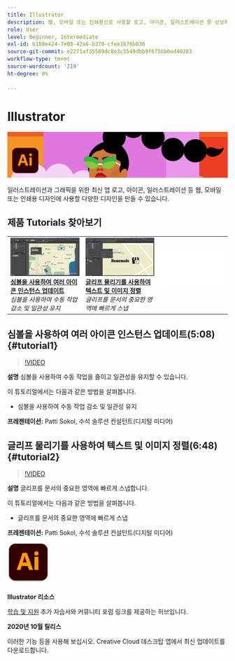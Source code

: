 ```yaml
---
title: Illustrator
description: 웹, 모바일 또는 인쇄용으로 사용할 로고, 아이콘, 일러스트레이션 등 상상하는 무엇이든 디자인할 수 있습니다
role: User
level: Beginner, Intermediate
exl-id: b1b8e424-7e08-42a6-b370-cfee1b76b036
source-git-commit: e2271af35589dc8e3c5549dbb9f6756b0ed40283
workflow-type: tm+mt
source-wordcount: '219'
ht-degree: 0%

---
```


# Illustrator

![튜토리얼 메인 이미지](../assets/Illustrator.jpg)

일러스트레이션과 그래픽을 위한 최신 앱 로고, 아이콘, 일러스트레이션 등 웹, 모바일 또는 인쇄용 디자인에 사용할 다양한 디자인을 만들 수 있습니다.

## 제품 Tutorials 찾아보기

<table style="table-layout:fixed">
<tr>
 <td>
   <a href="illustrator.md#tutorial1">
      <img alt="심볼을 사용하여 여러 아이콘 인스턴스 업데이트" src="../assets/Illustrator_symbols_sokol_thumbnail.jpg" />
   </a>
    <div>
   <a href="illustrator.md#tutorial1"><strong>심볼을 사용하여 여러 아이콘 인스턴스 업데이트</strong></a>
    </div>
    <em>심볼을 사용하여 수동 작업 감소 및 일관성 유지</em>
    <br>
  </td>
  <td>
    <a href="illustrator.md#tutorial2">
        <img alt="글리프 물리기를 사용하여 텍스트 및 이미지 정렬" src="../assets/illustrator_glyphAlign_sokol_thumbnail.jpg" />
    </a>
    <div>
    <a href="illustrator.md#tutorial2"><strong>글리프 물리기를 사용하여 텍스트 및 이미지 정렬</strong></a>
    </div>
    <em>글리프를 문서의 중요한 영역에 빠르게 스냅</em>
    <br>
  </td>
  <td>
    <img alt="스페이서" src="../assets/Whitespacer.png" />
    <div>
    <br>
  </td>
</tr>
</table>

## 심볼을 사용하여 여러 아이콘 인스턴스 업데이트(5:08) {#tutorial1}

>[!VIDEO](https://video.tv.adobe.com/v/326816?hidetitle=true)

**설명**
심볼을 사용하여 수동 작업을 줄이고 일관성을 유지할 수 있습니다.

이 튜토리얼에서는 다음과 같은 방법을 살펴봅니다.
* 심볼을 사용하여 수동 작업 감소 및 일관성 유지

**프레젠테이션:**
Patti Sokol, 수석 솔루션 컨설턴트(디지털 미디어)

## 글리프 물리기를 사용하여 텍스트 및 이미지 정렬(6:48) {#tutorial2}

>[!VIDEO](https://video.tv.adobe.com/v/326817?hidetitle=true)

**설명**
글리프를 문서의 중요한 영역에 빠르게 스냅합니다.

이 튜토리얼에서는 다음과 같은 방법을 살펴봅니다.
* 글리프를 문서의 중요한 영역에 빠르게 스냅

**프레젠테이션:**
Patti Sokol, 수석 솔루션 컨설턴트(디지털 미디어)

![Illustrator 로고](../assets/ai_appicon_96.png)

**Illustrator 리소스**

[학습 및 지원](https://helpx.adobe.com/support/illustrator.html) 추가 자습서와 커뮤니티 포럼 링크를 제공하는 허브입니다.

**2020년 10월 릴리스**

이러한 기능 등을 사용해 보십시오. Creative Cloud 데스크탑 앱에서 최신 업데이트를 다운로드합니다.
